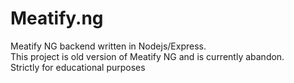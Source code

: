 # Meatify.ng
Meatify NG backend written in Nodejs/Express. <br/>
This project is old version of Meatify NG and is currently abandon. <br/>
Strictly for educational purposes
